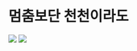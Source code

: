 # 멈춤보단 천천이라도
[![](https://github-readme-stats.vercel.app/api?username=rav23)](https://github.com/anuraghazra/github-readme-stats)
<img src="https://avatars2.githubusercontent.com/u/67465462?s=460&u=a489674599ac4b1252c77c73de4e46762127ab65&v=4">

